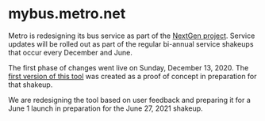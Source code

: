 # mybus.metro.net

Metro is redesigning its bus service as part of the [NextGen project](https://www.metro.net/projects/nextgen/).  Service updates will be rolled out as part of the regular bi-annual service shakeups that occur every December and June.

The first phase of changes went live on Sunday, December 13, 2020.  The [first version of this tool](https://lacmta.github.io/is-my-bus-changing/) was created as a proof of concept in preparation for that shakeup.

We are redesigning the tool based on user feedback and preparing it for a June 1 launch in preparation for the June 27, 2021 shakeup.
